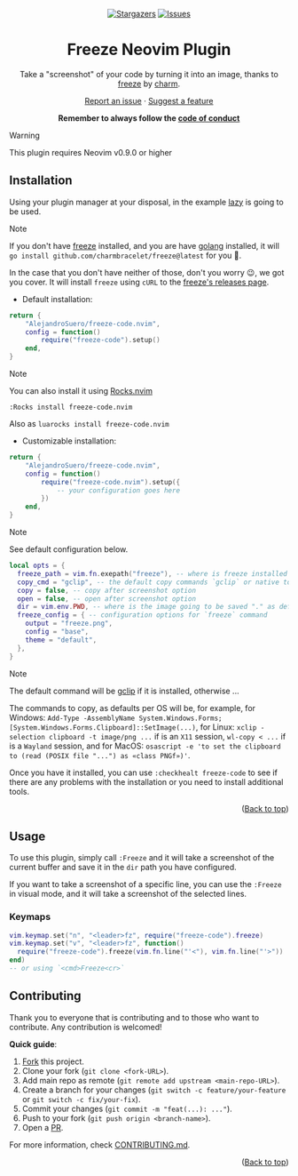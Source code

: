 <a name="readme-top"></a>

<div align="center">

[![Stargazers][stars-shield]][stars-url]
[![Issues][issues-shield]][issues-url]

# Freeze Neovim Plugin

Take a "screenshot" of your code by turning it into an image, thanks to
[freeze](https://github.com/charmbracelet/freeze) by [charm](https://charm.sh/).

[Report an issue](https://github.com/AlejandroSuero/freeze-code.nvim/issues/new?assignees=&labels=bug&projects=&template=bug_report.yml&title=%5BBug%5D%3A+)
· [Suggest a feature](https://github.com/AlejandroSuero/freeze-code.nvim/issues/new?assignees=&labels=enhancement&projects=&template=feature_request.md&title=%5BFeat%5D%3A+)

**Remember to always follow the [code of conduct](https://github.com/AlejandroSuero/freeze-code.nvim/blob/main/CODE_OF_CONDUCT.md#contributor-covenant-code-of-conduct)**

</div>

> [!warning]
>
> This plugin requires Neovim v0.9.0 or higher

## Installation

Using your plugin manager at your disposal, in the example
[lazy](https://github.com/folke/lazy.nvim) is going to be used.

> [!note]
>
> If you don't have [freeze](https://github.com/charmbracelet/freeze) installed,
> and you are have [golang](https://go.dev) installed, it will
> `go install github.com/charmbracelet/freeze@latest` for you 🫡.
>
> In the case that you don't have neither of those, don't you worry 😉, we got you
> cover. It will install `freeze` using `cURL` to the
> [freeze's releases page](https://github.com/charmbracelet/freeze/releases).

- Default installation:

```lua
return {
    "AlejandroSuero/freeze-code.nvim",
    config = function()
        require("freeze-code").setup()
    end,
}
```

> [!note]
>
> You can also install it using [Rocks.nvim](https://github.com/nvim-neorocks/rocks.nvim)
>
> `:Rocks install freeze-code.nvim`
>
> Also as `luarocks install freeze-code.nvim`

- Customizable installation:

```lua
return {
    "AlejandroSuero/freeze-code.nvim",
    config = function()
        require("freeze-code.nvim").setup({
            -- your configuration goes here
        })
    end,
}
```

> [!note]
>
> See default configuration below.

```lua
local opts = {
  freeze_path = vim.fn.exepath("freeze"), -- where is freeze installed
  copy_cmd = "gclip", -- the default copy commands `gclip` or native to your OS (see below)
  copy = false, -- copy after screenshot option
  open = false, -- open after screenshot option
  dir = vim.env.PWD, -- where is the image going to be saved "." as default
  freeze_config = { -- configuration options for `freeze` command
    output = "freeze.png",
    config = "base",
    theme = "default",
  },
}
```

> [!note]
>
> The default command will be [gclip](https://github.com/golang-design/clipboard)
> if it is installed, otherwise ...
>
> The commands to copy, as defaults per OS will be, for example, for Windows:
> `Add-Type -AssemblyName System.Windows.Forms; [System.Windows.Forms.Clipboard]::SetImage(...)`,
> for Linux: `xclip -selection clipboard -t image/png ...` if is an `X11` session,
> `wl-copy < ...` if is a `Wayland` session, and for MacOS:
> `osascript -e 'to set the clipboard to (read (POSIX file "...") as «class PNGf»)'`.

Once you have it installed, you can use `:checkhealt freeze-code` to see if there
are any problems with the installation or you need to install additional tools.

<div align="right">
  (<a href="#readme-top">Back to top</a>)
</div>

## Usage

To use this plugin, simply call `:Freeze` and it will take a screenshot of the
current buffer and save it in the `dir` path you have configured.

If you want to take a screenshot of a specific line, you can use the `:Freeze` in
visual mode, and it will take a screenshot of the selected lines.

### Keymaps

```lua
vim.keymap.set("n", "<leader>fz", require("freeze-code").freeze)
vim.keymap.set("v", "<leader>fz", function()
  require("freeze-code").freeze(vim.fn.line("'<"), vim.fn.line("'>"))
end)
-- or using `<cmd>Freeze<cr>`
```

## Contributing

Thank you to everyone that is contributing and to those who want to contribute.
Any contribution is welcomed!

**Quick guide**:

1. [Fork](https://github.com/AlejandroSuero/freeze-code.nvim/fork) this
   project.
2. Clone your fork (`git clone <fork-URL>`).
3. Add main repo as remote (`git remote add upstream <main-repo-URL>`).
4. Create a branch for your changes (`git switch -c feature/your-feature` or
   `git switch -c fix/your-fix`).
5. Commit your changes (`git commit -m "feat(...): ..."`).
6. Push to your fork (`git push origin <branch-name>`).
7. Open a [PR](https://github.com/AlejandroSuero/freeze-code.nvim/pulls).

For more information, check
[CONTRIBUTING.md](https://github.com/AlejandroSuero/freeze-code.nvim/blob/main/CONTRIBUTING.md).

<div align="right">
  (<a href="#readme-top">Back to top</a>)
</div>

[stars-shield]: https://img.shields.io/github/stars/AlejandroSuero/freeze-code.nvim.svg?style=for-the-badge
[stars-url]: https://github.com/AlejandroSuero/freeze-code.nvim/stargazers
[issues-shield]: https://img.shields.io/github/issues/AlejandroSuero/freeze-code.nvim.svg?style=for-the-badge
[issues-url]: https://github.com/AlejandroSuero/freeze-code.nvim/issues
